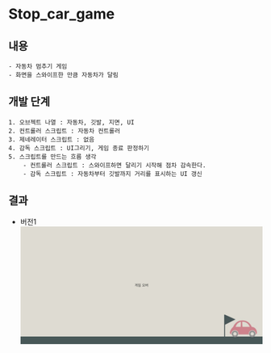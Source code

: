 # Stop_car_game
 
## 내용
    - 자동차 멈추기 게임
    - 화면을 스와이프한 만큼 자동차가 달림

## 개발 단계
    1. 오브젝트 나열 : 자동차, 깃발, 지면, UI
    2. 컨트롤러 스크립트 : 자동차 컨트롤러
    3. 제네레이터 스크립트 : 없음
    4. 감독 스크립트 : UI그리기, 게임 종료 판정하기
    5. 스크립트를 만드는 흐름 생각
        - 컨트롤러 스크립트 : 스와이프하면 달리기 시작해 점차 감속한다.
        - 감독 스크립트 : 자동차부터 깃발까지 거리를 표시하는 UI 갱신
        

## 결과

- 버전1  
    ![](img/V_0.1.jpg)